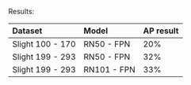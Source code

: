 Results:

 | Dataset  | Model  | AP result | 
 | :--- | :--- | :--- |
 | Slight 100 - 170 | RN50 - FPN | 20% |
 | Slight 199 - 293 | RN50 - FPN | 32% |
 | Slight 199 - 293 | RN101 - FPN | 33% |

